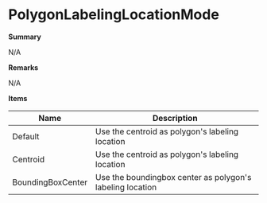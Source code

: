 # PolygonLabelingLocationMode

**Summary**

N/A

**Remarks**

N/A

**Items**

|Name|Description|
|---|---|
|Default|Use the centroid as polygon's labeling location|
|Centroid|Use the centroid as polygon's labeling location|
|BoundingBoxCenter|Use the boundingbox center as polygon's labeling location|

